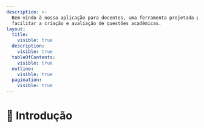 ```yaml
---
description: >-
  Bem-vindo à nossa aplicação para docentes, uma ferramenta projetada para
  facilitar a criação e avaliação de questões acadêmicas.
layout:
  title:
    visible: true
  description:
    visible: true
  tableOfContents:
    visible: true
  outline:
    visible: true
  pagination:
    visible: true
---
```


# 📖 Introdução


